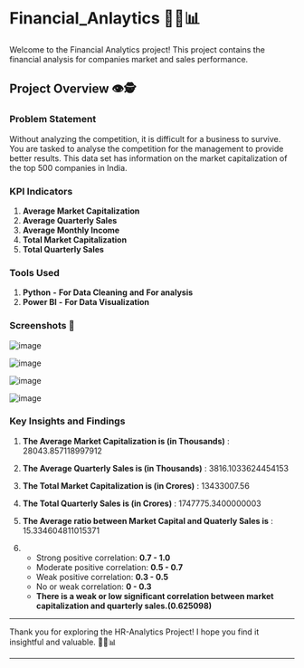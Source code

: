 # Financial_Anlaytics 🧑‍💼📊

Welcome to the Financial Analytics project! This project contains the financial analysis for companies market and sales performance.

## Project Overview 👁️🕵️

### **Problem Statement** 
Without analyzing the competition, it is difficult for a business to survive. You are tasked to analyse the competition for the management to provide better results. This data set has information on the market capitalization of the top 500 companies in India.

### **KPI Indicators**

1. **Average Market Capitalization**
2. **Average Quarterly Sales**
3. **Average Monthly Income**
4. **Total Market Capitalization**
5. **Total Quarterly Sales**

### **Tools Used**
 
 1. **Python** **-** **For Data Cleaning** **and** **For analysis**
 3. **Power BI** **-** **For Data Visualization**

### **Screenshots** 📸

![image](https://github.com/user-attachments/assets/5ed70584-f29e-4c0c-8b8c-6499fcc196e6)


![image](https://github.com/user-attachments/assets/9603884f-b795-44a2-8c9d-3fd601eb2ecd)


![image](https://github.com/user-attachments/assets/6be92fe3-02d9-4846-96aa-68c42f52f1c3)


![image](https://github.com/user-attachments/assets/3fdfb280-ce2e-4fd4-94ec-a3af0e6bdcdb)

### **Key Insights and Findings**

1. **The Average Market Capitalization is (in Thousands)** :   28043.857118997912
2. **The Average Quarterly Sales is (in Thousands)** :   3816.1033624454153
3. **The Total Market Capitalization is (in Crores)** :   13433007.56
4. **The Total Quarterly Sales is (in Crores)** :   1747775.3400000003
5. **The Average ratio between Market Capital and Quaterly Sales is** :   15.334604811015371

6. * Strong positive correlation: **0.7 - 1.0**
   * Moderate positive correlation: **0.5 - 0.7** 
   * Weak positive correlation: **0.3 - 0.5** 
   * No or weak correlation: **0 - 0.3** 
   - **There is a weak or low significant correlation between market capitalization and quarterly sales.(0.625098)**

---

Thank you for exploring the HR-Analytics Project! I hope you find it insightful and valuable. 🧑‍💼📊

---
